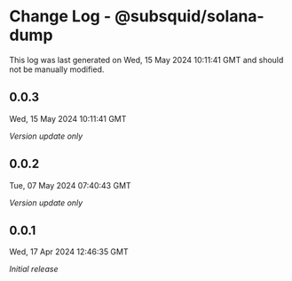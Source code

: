 # Change Log - @subsquid/solana-dump

This log was last generated on Wed, 15 May 2024 10:11:41 GMT and should not be manually modified.

## 0.0.3
Wed, 15 May 2024 10:11:41 GMT

_Version update only_

## 0.0.2
Tue, 07 May 2024 07:40:43 GMT

_Version update only_

## 0.0.1
Wed, 17 Apr 2024 12:46:35 GMT

_Initial release_

